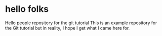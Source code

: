 # hello folks
Hello people repository for the git tutorial
This is an example repository for the Git tutorial
but in reality, I hope I get what I came here for.
